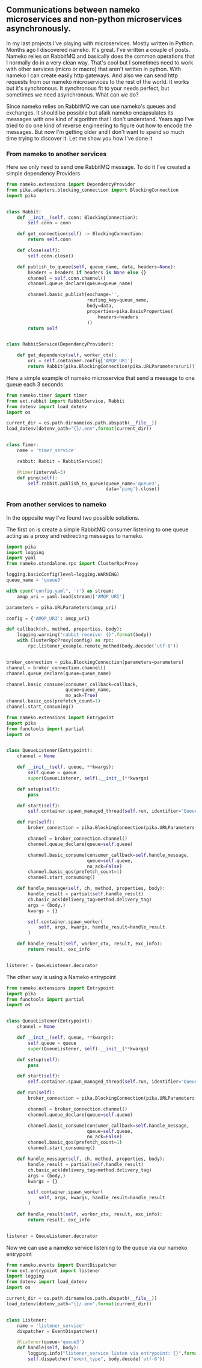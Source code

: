 ## Communications between nameko microservices and non-python microservices asynchronously.

In my last projects I've playing with microservices. Mostly written in Python. Months ago I discovered nameko. It's great. I've written a couple of posts. Nameko relies on RabbitMQ and basically does the common operations that I normally do in a very clean way. That's cool but I sometimes need to work with other services (micro or macro) that aren't written in python. With nameko I can create easily http gateways. And also we can send http requests from our nameko microservices to the rest of the world. It works but it's synchronous. It synchronous fit to your needs perfect, but sometimes we need asynchronous. What can we do?

Since nameko relies on RabbitMQ we can use nameko's queues and exchanges. It should be possible but afaik nameko encapsulates its messages with one kind of algorithm that I don't understand. Years ago I've tried to do one kind of reverse engineering to figure out how to encode the messages. But now I'm getting older and I don't want to spend so much time trying to discover it. Let me show you how I've done it

### From nameko to another services

Here we only need to send one RabbitMQ message. To do it I've created a simple dependency Providers

```python
from nameko.extensions import DependencyProvider
from pika.adapters.blocking_connection import BlockingConnection
import pika


class Rabbit:
    def __init__(self, conn: BlockingConnection):
        self.conn = conn

    def get_connection(self) -> BlockingConnection:
        return self.conn

    def close(self):
        self.conn.close()

    def publish_to_queue(self, queue_name, data, headers=None):
        headers = headers if headers is None else {}
        channel = self.conn.channel()
        channel.queue_declare(queue=queue_name)

        channel.basic_publish(exchange='',
                              routing_key=queue_name,
                              body=data,
                              properties=pika.BasicProperties(
                                  headers=headers
                              ))
        return self


class RabbitService(DependencyProvider):

    def get_dependency(self, worker_ctx):
        uri = self.container.config['AMQP_URI']
        return Rabbit(pika.BlockingConnection(pika.URLParameters(uri)))

```

Here a simple example of nameko microservice that send a meesage to one queue each 3 seconds

```python
from nameko.timer import timer
from ext.rabbit import RabbitService, Rabbit
from dotenv import load_dotenv
import os

current_dir = os.path.dirname(os.path.abspath(__file__))
load_dotenv(dotenv_path="{}/.env".format(current_dir))


class Timer:
    name = 'timer_service'

    rabbit: Rabbit = RabbitService()

    @timer(interval=3)
    def ping(self):
        self.rabbit.publish_to_queue(queue_name='queue3',
                                     data='ping').close()
```

### From another services to nameko

In the opposite way I've found two possible solutions. 

The first on is create a simple RabbitMQ consumer listening to one queue acting as a proxy and redirecting messages to nameko.
 
```python
import pika
import logging
import yaml
from nameko.standalone.rpc import ClusterRpcProxy

logging.basicConfig(level=logging.WARNING)
queue_name = 'queue3'

with open("config.yaml", 'r') as stream:
    amqp_uri = yaml.load(stream)['AMQP_URI']

parameters = pika.URLParameters(amqp_uri)

config = {'AMQP_URI': amqp_uri}

def callback(ch, method, properties, body):
    logging.warning("rabbit receive: {}".format(body))
    with ClusterRpcProxy(config) as rpc:
        rpc.listener_example.remote_method(body.decode('utf-8'))


broker_connection = pika.BlockingConnection(parameters=parameters)
channel = broker_connection.channel()
channel.queue_declare(queue=queue_name)

channel.basic_consume(consumer_callback=callback,
                      queue=queue_name,
                      no_ack=True)
channel.basic_qos(prefetch_count=1)
channel.start_consuming()
```

```python
from nameko.extensions import Entrypoint
import pika
from functools import partial
import os


class QueueListener(Entrypoint):
    channel = None

    def __init__(self, queue, **kwargs):
        self.queue = queue
        super(QueueListener, self).__init__(**kwargs)

    def setup(self):
        pass

    def start(self):
        self.container.spawn_managed_thread(self.run, identifier="QueueListener.run")

    def run(self):
        broker_connection = pika.BlockingConnection(pika.URLParameters(os.getenv('AMQP_URI')))

        channel = broker_connection.channel()
        channel.queue_declare(queue=self.queue)

        channel.basic_consume(consumer_callback=self.handle_message,
                              queue=self.queue,
                              no_ack=False)
        channel.basic_qos(prefetch_count=1)
        channel.start_consuming()

    def handle_message(self, ch, method, properties, body):
        handle_result = partial(self.handle_result)
        ch.basic_ack(delivery_tag=method.delivery_tag)
        args = (body,)
        kwargs = {}

        self.container.spawn_worker(
            self, args, kwargs, handle_result=handle_result
        )

    def handle_result(self, worker_ctx, result, exc_info):
        return result, exc_info


listener = QueueListener.decorator
```

The other way is using a Nameko entrypoint
```python
from nameko.extensions import Entrypoint
import pika
from functools import partial
import os


class QueueListener(Entrypoint):
    channel = None

    def __init__(self, queue, **kwargs):
        self.queue = queue
        super(QueueListener, self).__init__(**kwargs)

    def setup(self):
        pass

    def start(self):
        self.container.spawn_managed_thread(self.run, identifier="QueueListener.run")

    def run(self):
        broker_connection = pika.BlockingConnection(pika.URLParameters(os.getenv('AMQP_URI')))

        channel = broker_connection.channel()
        channel.queue_declare(queue=self.queue)

        channel.basic_consume(consumer_callback=self.handle_message,
                              queue=self.queue,
                              no_ack=False)
        channel.basic_qos(prefetch_count=1)
        channel.start_consuming()

    def handle_message(self, ch, method, properties, body):
        handle_result = partial(self.handle_result)
        ch.basic_ack(delivery_tag=method.delivery_tag)
        args = (body,)
        kwargs = {}

        self.container.spawn_worker(
            self, args, kwargs, handle_result=handle_result
        )

    def handle_result(self, worker_ctx, result, exc_info):
        return result, exc_info


listener = QueueListener.decorator
```

Now we can use a nameko service listening to the queue via our nameko entrypoint
```python
from nameko.events import EventDispatcher
from ext.entrypoint import listener
import logging
from dotenv import load_dotenv
import os

current_dir = os.path.dirname(os.path.abspath(__file__))
load_dotenv(dotenv_path="{}/.env".format(current_dir))


class Listener:
    name = 'listener_service'
    dispatcher = EventDispatcher()

    @listener(queue='queue3')
    def handle(self, body):
        logging.info("listener_service listen via entrypoint: {}".format(body))
        self.dispatcher("event_type", body.decode('utf-8'))
```